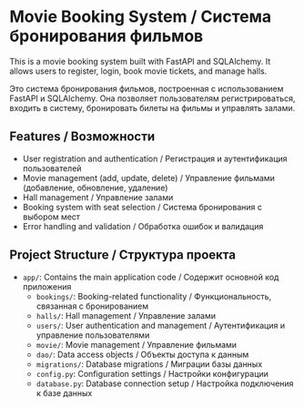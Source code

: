 # Movie Booking System / Система бронирования фильмов

This is a movie booking system built with FastAPI and SQLAlchemy. It allows users to register, login, book movie tickets, and manage halls.

Это система бронирования фильмов, построенная с использованием FastAPI и SQLAlchemy. Она позволяет пользователям регистрироваться, входить в систему, бронировать билеты на фильмы и управлять залами.

## Features / Возможности

- User registration and authentication / Регистрация и аутентификация пользователей
- Movie management (add, update, delete) / Управление фильмами (добавление, обновление, удаление)
- Hall management / Управление залами
- Booking system with seat selection / Система бронирования с выбором мест
- Error handling and validation / Обработка ошибок и валидация


## Project Structure / Структура проекта

- `app/`: Contains the main application code / Содержит основной код приложения
  - `bookings/`: Booking-related functionality / Функциональность, связанная с бронированием
  - `halls/`: Hall management / Управление залами
  - `users/`: User authentication and management / Аутентификация и управление пользователями
  - `movie/`: Movie management / Управление фильмами
  - `dao/`: Data access objects / Объекты доступа к данным
  - `migrations/`: Database migrations / Миграции базы данных
  - `config.py`: Configuration settings / Настройки конфигурации
  - `database.py`: Database connection setup / Настройка подключения к базе данных

